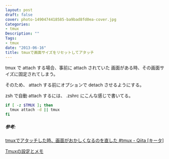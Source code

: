 ```yaml
---
layout: post
draft: false
cover: photo-1490474418585-ba9bad8fd0ea-cover.jpg
Categories:
- tmux
Description: ""
Tags:
- tmux
date: "2013-06-16"
title: tmuxで画面サイズをリセットしてアタッチ
---
```


tmux で attach する場合、事前に attach されていた
画面がある時、その画面サイズに固定されてしまう。

そのため、 attach する前にオプションで detach させるようにする。

zsh で自動 attach するには、 .zshrc にこんな感じで書いてる。

```sh
if [ -z $TMUX ]; then
  tmux attach -d || tmux
fi
```

##### 参考:

[tmuxでアタッチした時、画面がおかしくなるのを直した \#tmux - Qiita [キータ]](http://qiita.com/items/fa28ae844bc820c2da57)

[Tmuxの設定とメモ](http://filmlang.org/computer/tmux)
